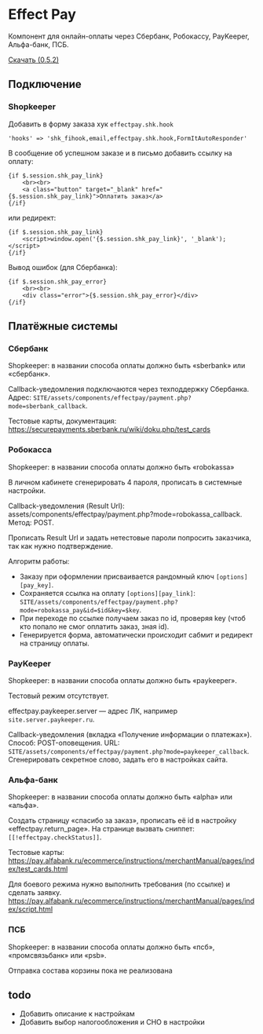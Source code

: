 # Effect Pay

Компонент для онлайн-оплаты через Сбербанк, Робокассу, PayKeeper, Альфа-банк, ПСБ.

[Скачать (0.5.2)](https://github.com/web-effect/modx-effect-pay/raw/master/packages/effectpay-0.5.2-alpha.transport.zip)

## Подключение

### Shopkeeper

Добавить в форму заказа хук `effectpay.shk.hook`
```
'hooks' => 'shk_fihook,email,effectpay.shk.hook,FormItAutoResponder'
```

В сообщение об успешном заказе и в письмо добавить ссылку на оплату:
```
{if $.session.shk_pay_link}
    <br><br>
    <a class="button" target="_blank" href="{$.session.shk_pay_link}">Оплатить заказ</a>
{/if}
```

или редирект:
```
{if $.session.shk_pay_link}
    <script>window.open('{$.session.shk_pay_link}', '_blank');</script>
{/if}
```

Вывод ошибок (для Сбербанка):
```
{if $.session.shk_pay_error}
    <br><br>
    <div class="error">{$.session.shk_pay_error}</div>
{/if}
```


##  Платёжные системы

### Сбербанк

Shopkeeper: в названии способа оплаты должно быть «sberbank» или «сбербанк».

Callback-уведомления подключаются через техподдержку Сбербанка.
Адрес: `SITE/assets/components/effectpay/payment.php?mode=sberbank_callback`.

Тестовые карты, документация: https://securepayments.sberbank.ru/wiki/doku.php/test_cards


### Робокасса

Shopkeeper: в названии способа оплаты должно быть «robokassa»

В личном кабинете сгенерировать 4 пароля, прописать в системные настройки.

Callback-уведомления (Result Url): assets/components/effectpay/payment.php?mode=robokassa_callback. Метод: POST.

Прописать Result Url и задать нетестовые пароли попросить заказчика, так как нужно подтверждение. 

Алгоритм работы:
- Заказу при оформлении присваивается рандомный ключ `[options][pay_key]`.
- Сохраняется ссылка на оплату `[options][pay_link]`: `SITE/assets/components/effectpay/payment.php?mode=robokassa_pay&id=$id&key=$key`.
- При переходе по ссылке получаем заказ по id, проверяя key (чтоб кто попало не смог оплатить заказ, зная id).
- Генерируется форма, автоматически происходит сабмит и редирект на страницу оплаты.


### PayKeeper

Shopkeeper: в названии способа оплаты должно быть «paykeeper».

Тестовый режим отсутствует.

effectpay.paykeeper.server — адрес ЛК, например `site.server.paykeeper.ru`.

Callback-уведомления (вкладка «Получение информации о платежах»). Способ: POST-оповещения. URL: `SITE/assets/components/effectpay/payment.php?mode=paykeeper_callback`. Сгенерировать секретное слово, задать его в настройках сайта.


### Альфа-банк

Shopkeeper: в названии способа оплаты должно быть «alpha» или «альфа».

Создать страницу «спасибо за заказ», прописать её id в настройку «effectpay.return_page». На странице вызвать сниппет: `[[!effectpay.checkStatus]]`.

Тестовые карты: https://pay.alfabank.ru/ecommerce/instructions/merchantManual/pages/index/test_cards.html

Для боевого режима нужно выполнить требования (по ссылке) и сделать заявку.
https://pay.alfabank.ru/ecommerce/instructions/merchantManual/pages/index/script.html

### ПСБ

Shopkeeper: в названии способа оплаты должно быть «псб», «промсвязьбанк» или «psb».

Отправка состава корзины пока не реализована

## todo

- Добавить описание к настройкам
- Добавить выбор налогообложения и СНО в настройки
